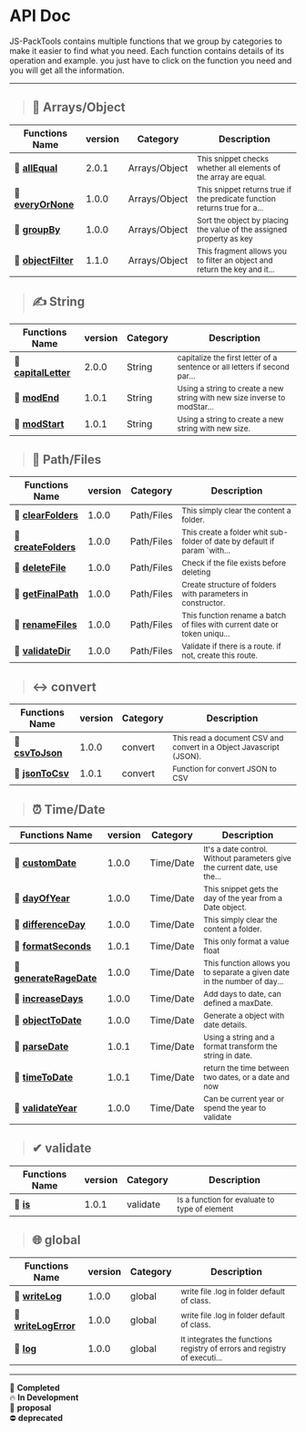 # API Doc

JS-PackTools contains multiple functions that we group by categories to make it easier to find what you need. Each function contains details of its operation and example. you just have to click on the function you need and you will get all the information.
___
>## 🧾 Arrays/Object 

| Functions Name | version | Category | Description |
|---|---|---|---|
|🌱  [**allEqual**](https://jasp402.github.io/js-packtools/#/en/api/v1/allEqual) | 2.0.1 | Arrays/Object | <sub>This snippet checks whether all elements of the array are equal.</sub> |
|🌱  [**everyOrNone**](https://jasp402.github.io/js-packtools/#/en/api/v1/everyOrNone) | 1.0.0 | Arrays/Object | <sub>This snippet returns true if the predicate function returns true for a...</sub> |
|🌱  [**groupBy**](https://jasp402.github.io/js-packtools/#/en/api/v1/groupBy) | 1.0.0 | Arrays/Object | <sub>Sort the object by placing the value of the assigned property as key</sub> |
|🌱  [**objectFilter**](https://jasp402.github.io/js-packtools/#/en/api/v1/objectFilter) | 1.1.0 | Arrays/Object | <sub>This fragment allows you to filter an object and return the key and it...</sub> |
>## ✍ String 

| Functions Name | version | Category | Description |
|---|---|---|---|
|🌱  [**capitalLetter**](https://jasp402.github.io/js-packtools/#/en/api/v1/capitalLetter) | 2.0.0 | String | <sub>capitalize the first letter of a sentence or all letters if second par...</sub> |
|🌱  [**modEnd**](https://jasp402.github.io/js-packtools/#/en/api/v1/modEnd) | 1.0.1 | String | <sub>Using a string to create a new string with new size inverse to modStar...</sub> |
|🌱  [**modStart**](https://jasp402.github.io/js-packtools/#/en/api/v1/modStart) | 1.0.1 | String | <sub>Using a string to create a new string with new size.</sub> |
>## 📁 Path/Files 

| Functions Name | version | Category | Description |
|---|---|---|---|
|🌱  [**clearFolders**](https://jasp402.github.io/js-packtools/#/en/api/v1/clearFolders) | 1.0.0 | Path/Files | <sub>This simply clear the content a folder.</sub> |
|🌱  [**createFolders**](https://jasp402.github.io/js-packtools/#/en/api/v1/createFolders) | 1.0.0 | Path/Files | <sub>This create a folder whit sub-folder of date by default if param `with...</sub> |
|🌱  [**deleteFile**](https://jasp402.github.io/js-packtools/#/en/api/v1/deleteFile) | 1.0.0 | Path/Files | <sub>Check if the file exists before deleting</sub> |
|🌱  [**getFinalPath**](https://jasp402.github.io/js-packtools/#/en/api/v1/getFinalPath) | 1.0.0 | Path/Files | <sub>Create structure of folders with parameters in constructor.</sub> |
|🌱  [**renameFiles**](https://jasp402.github.io/js-packtools/#/en/api/v1/renameFiles) | 1.0.0 | Path/Files | <sub>This function rename a batch of files with current date or token uniqu...</sub> |
|🌱  [**validateDir**](https://jasp402.github.io/js-packtools/#/en/api/v1/validateDir) | 1.0.0 | Path/Files | <sub>Validate if there is a route. if not, create this route.</sub> |
>## ↔ convert 

| Functions Name | version | Category | Description |
|---|---|---|---|
|🌱  [**csvToJson**](https://jasp402.github.io/js-packtools/#/en/api/v1/csvToJson) | 1.0.0 | convert | <sub>This read a document CSV and convert in a Object Javascript (JSON).</sub> |
|🌱  [**jsonToCsv**](https://jasp402.github.io/js-packtools/#/en/api/v1/jsonToCsv) | 1.0.1 | convert | <sub>Function for convert JSON to CSV</sub> |
>## ⏰ Time/Date 

| Functions Name | version | Category | Description |
|---|---|---|---|
|🌱  [**customDate**](https://jasp402.github.io/js-packtools/#/en/api/v1/customDate) | 1.0.0 | Time/Date | <sub>It's a date control. Without parameters give the current date, use the...</sub> |
|🌱  [**dayOfYear**](https://jasp402.github.io/js-packtools/#/en/api/v1/dayOfYear) | 1.0.0 | Time/Date | <sub>This snippet gets the day of the year from a Date object.</sub> |
|🌱  [**differenceDay**](https://jasp402.github.io/js-packtools/#/en/api/v1/differenceDay) | 1.0.0 | Time/Date | <sub>This simply clear the content a folder.</sub> |
|🌱  [**formatSeconds**](https://jasp402.github.io/js-packtools/#/en/api/v1/formatSeconds) | 1.0.1 | Time/Date | <sub>This only format a value float</sub> |
|🌱  [**generateRageDate**](https://jasp402.github.io/js-packtools/#/en/api/v1/generateRageDate) | 1.0.0 | Time/Date | <sub>This function allows you to separate a given date in the number of day...</sub> |
|🌱  [**increaseDays**](https://jasp402.github.io/js-packtools/#/en/api/v1/increaseDays) | 1.0.0 | Time/Date | <sub>Add days to date, can defined a maxDate.</sub> |
|🌱  [**objectToDate**](https://jasp402.github.io/js-packtools/#/en/api/v1/objectToDate) | 1.0.0 | Time/Date | <sub>Generate a object with date details.</sub> |
|🌱  [**parseDate**](https://jasp402.github.io/js-packtools/#/en/api/v1/parseDate) | 1.0.1 | Time/Date | <sub>Using a string and a format transform the string in date.</sub> |
|🌱  [**timeToDate**](https://jasp402.github.io/js-packtools/#/en/api/v1/timeToDate) | 1.0.1 | Time/Date | <sub>return the time between two dates, or a date and now</sub> |
|🌱  [**validateYear**](https://jasp402.github.io/js-packtools/#/en/api/v1/validateYear) | 1.0.0 | Time/Date | <sub>Can be current year or spend the year to validate</sub> |
>## ✔ validate 

| Functions Name | version | Category | Description |
|---|---|---|---|
|🌱  [**is**](https://jasp402.github.io/js-packtools/#/en/api/v1/is) | 1.0.1 | validate | <sub>Is a function for evaluate to type of element</sub> |
>## 🌐 global 

| Functions Name | version | Category | Description |
|---|---|---|---|
|🌱  [**writeLog**](https://jasp402.github.io/js-packtools/#/en/api/v1/writeLog) | 1.0.0 | global | <sub>write file .log in folder default of class.</sub> |
|🌱  [**writeLogError**](https://jasp402.github.io/js-packtools/#/en/api/v1/writeLogError) | 1.0.0 | global | <sub>write file .log in folder default of class.</sub> |
|🌱  [**log**](https://jasp402.github.io/js-packtools/#/en/api/v1/log) | 1.0.0 | global | <sub>It integrates the functions registry of errors and registry of executi...</sub> |

___
:seedling: **Completed** <br>
:fire: **In Development** <br>
:speech_balloon: **proposal** <br>
⛔ **deprecated** <br>
